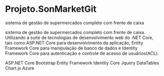 # Projeto.SonMarketGit
sistema de gestão de supermercados completo com frente de caixa

sistema de gestão de supermercados completo com frente de caixa. Utilizando a suite de
tecnologias de desenvolvimento web do .NET Core, tais como ASP.NET Core para desenvolvimento da aplicação,
Entity Framework Core para manipulação de banco de dados e 
Identity Framework Core para autenticação e controle de acesso de usuários(ACL).

ASP.NET Core
Bootstrap
Entity Framework
Identity Core
Jquery
DataTables
Chart.js
Azure
